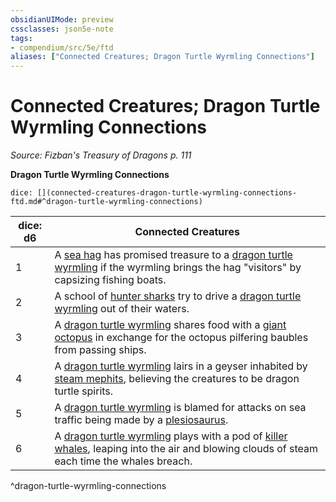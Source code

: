 ```yaml
---
obsidianUIMode: preview
cssclasses: json5e-note
tags:
- compendium/src/5e/ftd
aliases: ["Connected Creatures; Dragon Turtle Wyrmling Connections"]
---
```

# Connected Creatures; Dragon Turtle Wyrmling Connections
*Source: Fizban's Treasury of Dragons p. 111* 

**Dragon Turtle Wyrmling Connections**

`dice: [](connected-creatures-dragon-turtle-wyrmling-connections-ftd.md#^dragon-turtle-wyrmling-connections)`

| dice: d6 | Connected Creatures |
|----------|---------------------|
| 1 | A [sea hag](2-Mechanics/CLI/bestiary/fey/sea-hag.md) has promised treasure to a [dragon turtle wyrmling](2-Mechanics/CLI/bestiary/dragon/dragon-turtle-wyrmling-ftd.md) if the wyrmling brings the hag "visitors" by capsizing fishing boats. |
| 2 | A school of [hunter sharks](2-Mechanics/CLI/bestiary/beast/hunter-shark.md) try to drive a [dragon turtle wyrmling](2-Mechanics/CLI/bestiary/dragon/dragon-turtle-wyrmling-ftd.md) out of their waters. |
| 3 | A [dragon turtle wyrmling](2-Mechanics/CLI/bestiary/dragon/dragon-turtle-wyrmling-ftd.md) shares food with a [giant octopus](2-Mechanics/CLI/bestiary/beast/giant-octopus.md) in exchange for the octopus pilfering baubles from passing ships. |
| 4 | A [dragon turtle wyrmling](2-Mechanics/CLI/bestiary/dragon/dragon-turtle-wyrmling-ftd.md) lairs in a geyser inhabited by [steam mephits](2-Mechanics/CLI/bestiary/elemental/steam-mephit.md), believing the creatures to be dragon turtle spirits. |
| 5 | A [dragon turtle wyrmling](2-Mechanics/CLI/bestiary/dragon/dragon-turtle-wyrmling-ftd.md) is blamed for attacks on sea traffic being made by a [plesiosaurus](2-Mechanics/CLI/bestiary/beast/plesiosaurus.md). |
| 6 | A [dragon turtle wyrmling](2-Mechanics/CLI/bestiary/dragon/dragon-turtle-wyrmling-ftd.md) plays with a pod of [killer whales](2-Mechanics/CLI/bestiary/beast/killer-whale.md), leaping into the air and blowing clouds of steam each time the whales breach. |
^dragon-turtle-wyrmling-connections